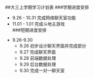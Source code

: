 ##大三上学期学习计划表
###学期进度安排  
* 9.26 - 10.31 完成网络聊天室功能  
* 11.01 - 1.01 完成斗地主游戏  
###短期进度安排  
- 9.26-9.30
    * 9.26 初步设计聊天界面并完成部分
    + 9.27 完成聊天界面
    - 9.28 前端数据处理
    + 9.29 后台数据处理
    + 9.30 完成一对一聊天室

